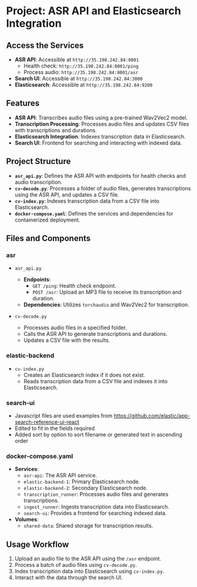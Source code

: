 # Project: ASR API and Elasticsearch Integration

## Access the Services
- **ASR API**: Accessible at `http://35.198.242.84:8001`
  - Health check: `http://35.198.242.84:8001/ping`
  - Process audio: `http://35.198.242.84:8001/asr`
- **Search UI**: Accessible at `http://35.198.242.84:3000`
- **Elasticsearch**: Accessible at `http://35.198.242.84:9200`


## Features
- **ASR API**: Transcribes audio files using a pre-trained Wav2Vec2 model.
- **Transcription Processing**: Processes audio files and updates CSV files with transcriptions and durations.
- **Elasticsearch Integration**: Indexes transcription data in Elasticsearch.
- **Search UI**: Frontend for searching and interacting with indexed data.

## Project Structure
- **`asr_api.py`**: Defines the ASR API with endpoints for health checks and audio transcription.
- **`cv-decode.py`**: Processes a folder of audio files, generates transcriptions using the ASR API, and updates a CSV file.
- **`cv-index.py`**: Indexes transcription data from a CSV file into Elasticsearch.
- **`docker-compose.yaml`**: Defines the services and dependencies for containerized deployment.

## Files and Components

### asr
- `asr_api.py`
  - **Endpoints**:
    - `GET /ping`: Health check endpoint.
    - `POST /asr`: Upload an MP3 file to receive its transcription and duration.
  - **Dependencies**: Utilizes `torchaudio` and Wav2Vec2 for transcription.

 - `cv-decode.py`
   - Processes audio files in a specified folder.
   - Calls the ASR API to generate transcriptions and durations.
   - Updates a CSV file with the results.

### elastic-backend
 - `cv-index.py`
   - Creates an Elasticsearch index if it does not exist.
   - Reads transcription data from a CSV file and indexes it into Elasticsearch.

### search-ui
 - Javascript files are used examples from https://github.com/elastic/app-search-reference-ui-react
 - Edited to fit in the fields required
 - Added sort by option to sort filename or generated text in ascending order

### docker-compose.yaml
- **Services**:
  - `asr-api`: The ASR API service.
  - `elastic-backend-1`: Primary Elasticsearch node.
  - `elastic-backend-2`: Secondary Elasticsearch node.
  - `transcription_runner`: Processes audio files and generates transcriptions.
  - `ingest_runner`: Ingests transcription data into Elasticsearch.
  - `search-ui`: Provides a frontend for searching indexed data.
- **Volumes**:
  - `shared-data`: Shared storage for transcription results.

## Usage Workflow
1. Upload an audio file to the ASR API using the `/asr` endpoint.
2. Process a batch of audio files using `cv-decode.py`.
3. Index transcription data into Elasticsearch using `cv-index.py`.
4. Interact with the data through the search UI.



